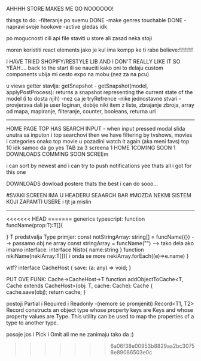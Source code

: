 AHHHH STORE MAKES ME GO NOOOOOO!

things to do:
-filteranje po svemu DONE
-make genres touchable DONE
-napravi svoje hookove
-active gledas idk

po mogucnosti cili api file staviti u store ali zasad neka stoji

moren koristiti react elements jako je kul ima kompp ke ti rabe believe:!:!:!:!:!

I HAVE TRIED SHOPIFY/RESTYLE LIB AND I DON'T REALLY LIKE IT SO YEAH.... back to the start ili se nauciti kako oni to delaju custom components
ubija mi cesto expo na mobu (nez za na pcu)

u views getter stavlja:
getSnapshot - getSnapshot(model, applyPostProcess): returns a snapshot representing the current state of the model
(i to dosta njih)
-nez ca je tryRefrence
-nike jednostavne stvari - provjerava dali je user loginan, dobije niki item z liste, zbrajanje zbroja, array od mapa, mapiranje, filteranje, counter, booleans, returna url

---

HOME PAGE
TOP HAS SEARCH INPUT - when input pressed modal slida unutra sa inputon i top searchovi
then we have filtering by tvshows, movies i categories
onako top movie u pozadini
watch it again (aka meni favs)
top 10 idk samoo da go yes
TAB za 3 screena 1 HOME 1COMING SOON 1 DOWNLOADS
COMMING SOON SCREEm

i can sort by newest and i can try to push notifications
yee thats all i got for this one

DOWNLOADS
dowload postere thats the best i can do sooo...

#SVAKI SCREEN IMA U HEADERU SEAARCH BAR
#MOZDA NEKMI SISTEM KOJI ZAPAMTI USERE
i tjt ja mislin

---

<<<<<<< HEAD =======
generics typescript:
function funcName<T>(prop:T):T[]{

}
T predstvalja Type
primjer:
const notStringArray: string[] = funcName({}) --> passamo obj ne array
const stringArray = funcName<string>("") --> tako dela
ako imamo interface:
interface Nisto{
name:string
}
function nikiName<T extends Nisto>(nekiArray:T[]){
i onda se more
nekiArray.forEach((e)=>e.name)
}

wtf?
interface CacheHost {
save: (a: any) => void;
}

PUT OVE FUNK: Cache->CacheHost->T
function addObjectToCache<T, Cache extends CacheHost>(obj: T, cache: Cache): Cache {
cache.save(obj);
return cache;
}

postoji Partial<Props> i Required<Props> i Readonly<Props> -(nemore se promjeniti)
Record<T1, T2>
Record constructs an object type whose property keys are Keys and whose property values are Type. This utility can be used to map the properties of a type to another type.

posoje jos i Pick i Omit ali me ne zanimaju tako da :)

> > > > > > > 6a06f38e00953b8829aa2bc30758e89086503e0c
